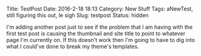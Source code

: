 Title: TestPost
Date: 2016-2-18 18:13
Category: New Stuff
Tags: aNewTest, still figuring this out, le sigh
Slug: testpost
Status: hidden


I'm adding another post just to see if the problem that I am having with the first test post is causing the thumbnail and site title to point to whatever page I'm currently on. If this doesn't work then I'm going to have to dig into what I could've done to break my theme's templates.

